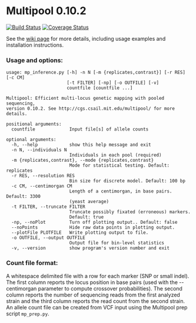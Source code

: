 Multipool 0.10.2
==============

[![Build Status](https://travis-ci.org/matted/multipool.svg)](https://travis-ci.org/matted/multipool) [![Coverage Status](https://coveralls.io/repos/matted/multipool/badge.svg)](https://coveralls.io/r/matted/multipool)

See the [wiki page](https://github.com/matted/multipool/wiki) for more
details, including usage examples and installation instructions.

### Usage and options:

    usage: mp_inference.py [-h] -n N [-m {replicates,contrast}] [-r RES] [-c CM]
                           [-t FILTER] [-np] [-o OUTFILE] [-v]
                           countfile [countfile ...]
        
    Multipool: Efficient multi-locus genetic mapping with pooled sequencing,
    version 0.10.2. See http://cgs.csail.mit.edu/multipool/ for more details.
    
    positional arguments:
      countfile             Input file[s] of allele counts
    
    optional arguments:
      -h, --help            show this help message and exit
      -n N, --individuals N
                            Individuals in each pool (required)
      -m {replicates,contrast}, --mode {replicates,contrast}
                            Mode for statistical testing. Default: replicates
      -r RES, --resolution RES
                            Bin size for discrete model. Default: 100 bp
      -c CM, --centimorgan CM
                            Length of a centimorgan, in base pairs. Default: 3300
                            (yeast average)
      -t FILTER, --truncate FILTER
                            Truncate possibly fixated (erroneous) markers.
                            Default: true
      -np, --noPlot         Turn off plotting output.. Default: false
      --noPoints            Hide raw data points in plotting output.
      --plotFile PLOTFILE   Write plotting output to file.
      -o OUTFILE, --output OUTFILE
                            Output file for bin-level statistics
      -v, --version         show program's version number and exit
    

### Count file format: 

A whitespace delimited file with a row for each marker (SNP or small
indel).  The first column reports the locus position in base pairs
(used with the --centimorgan parameter to compute crossover
probabilities).  The second column reports the number of sequencing
reads from the first analyzed strain and the third column reports the
read count from the second strain. An allele count file can be created
from VCF input using the Multipool prep script `mp_prep.py`.
